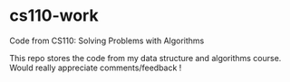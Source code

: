 # cs110-work
Code from CS110: Solving Problems with Algorithms


This repo stores the code from my data structure and algorithms course. Would really appreciate comments/feedback !
